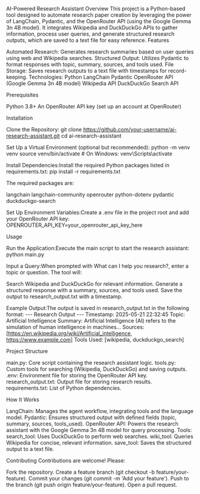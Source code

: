 AI-Powered Research Assistant
Overview
This project is a Python-based tool designed to automate research paper creation by leveraging the power of LangChain, Pydantic, and the OpenRouter API (using the Google Gemma 3n 4B model). It integrates Wikipedia and DuckDuckGo APIs to gather information, process user queries, and generate structured research outputs, which are saved to a text file for easy reference.
Features

Automated Research: Generates research summaries based on user queries using web and Wikipedia searches.
Structured Output: Utilizes Pydantic to format responses with topic, summary, sources, and tools used.
File Storage: Saves research outputs to a text file with timestamps for record-keeping.
Technologies:
Python
LangChain
Pydantic
OpenRouter API (Google Gemma 3n 4B model)
Wikipedia API
DuckDuckGo Search API

Prerequisites

Python 3.8+
An OpenRouter API key (set up an account at OpenRouter)

Installation

Clone the Repository:
git clone https://github.com/your-username/ai-research-assistant.git
cd ai-research-assistant

Set Up a Virtual Environment (optional but recommended):
python -m venv venv
source venv/bin/activate # On Windows: venv\Scripts\activate

Install Dependencies:Install the required Python packages listed in requirements.txt:
pip install -r requirements.txt

The required packages are:

langchain
langchain-community
openrouter
python-dotenv
pydantic
duckduckgo-search

Set Up Environment Variables:Create a .env file in the project root and add your OpenRouter API key:
OPENROUTER_API_KEY=your_openrouter_api_key_here

Usage

Run the Application:Execute the main script to start the research assistant:
python main.py

Input a Query:When prompted with What can I help you research?, enter a topic or question. The tool will:

Search Wikipedia and DuckDuckGo for relevant information.
Generate a structured response with a summary, sources, and tools used.
Save the output to research_output.txt with a timestamp.

Example Output:The output is saved in research_output.txt in the following format:
--- Research Output ---
Timestamp: 2025-05-21 22:32:45
Topic: Artificial Intelligence
Summary: Artificial Intelligence (AI) refers to the simulation of human intelligence in machines...
Sources: [https://en.wikipedia.org/wiki/Artificial_intelligence, https://www.example.com]
Tools Used: [wikipedia, duckduckgo_search]

Project Structure

main.py: Core script containing the research assistant logic.
tools.py: Custom tools for searching (Wikipedia, DuckDuckGo) and saving outputs.
.env: Environment file for storing the OpenRouter API key.
research_output.txt: Output file for storing research results.
requirements.txt: List of Python dependencies.

How It Works

LangChain: Manages the agent workflow, integrating tools and the language model.
Pydantic: Ensures structured output with defined fields (topic, summary, sources, tools_used).
OpenRouter API: Powers the research assistant with the Google Gemma 3n 4B model for query processing.
Tools:
search_tool: Uses DuckDuckGo to perform web searches.
wiki_tool: Queries Wikipedia for concise, relevant information.
save_tool: Saves the structured output to a text file.

Contributing
Contributions are welcome! Please:

Fork the repository.
Create a feature branch (git checkout -b feature/your-feature).
Commit your changes (git commit -m 'Add your feature').
Push to the branch (git push origin feature/your-feature).
Open a pull request.

